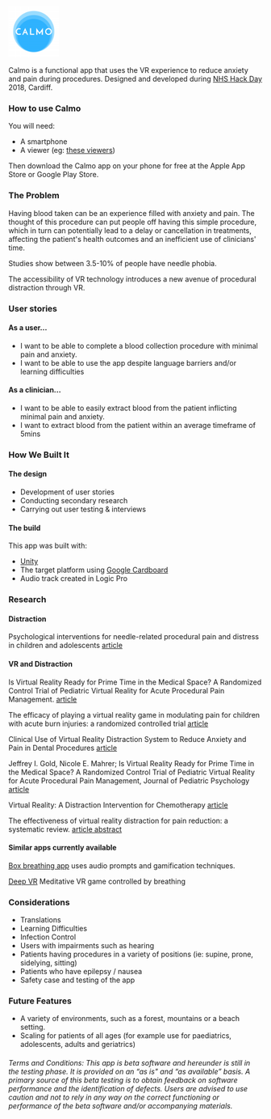 <img src="Calmo_logo.png" alt="logo" width= "100px"/>

Calmo is a functional app that uses the VR experience to reduce anxiety and pain during procedures. Designed and developed during [NHS Hack Day](http://nhshackday.com/index.html) 2018, Cardiff.

### How to use Calmo

You will need:

* A smartphone
* A viewer (eg: [these viewers](https://vr.google.com/intl/en_uk/cardboard/get-cardboard/))

Then download the Calmo app on your phone for free at the Apple App Store or Google Play Store.

### The Problem

Having blood taken can be an experience filled with anxiety and pain. The thought of this procedure can put people off having this simple procedure, which in turn can potentially lead to a delay or cancellation in treatments, affecting the patient's health outcomes and an inefficient use of clinicians' time.

Studies show between 3.5-10% of people have needle phobia.

The accessibility of VR technology introduces a new avenue of procedural distraction through VR.

### User stories

#### As a user...

* I want to be able to complete a blood collection procedure with minimal pain and anxiety.
* I want to be able to use the app despite language barriers and/or learning difficulties

#### As a clinician...

* I want to be able to easily extract blood from the patient inflicting minimal pain and anxiety.
* I want to extract blood from the patient within an average timeframe of 5mins

### How We Built It

#### The design

* Development of user stories
* Conducting secondary research
* Carrying out user testing & interviews

#### The build

This app was built with:

* [Unity](https://unity3d.com/learn/tutorials/s/virtual-reality)
* The target platform using [Google Cardboard](https://vr.google.com/cardboard/)
* Audio track created in Logic Pro

### Research

#### Distraction

Psychological interventions for needle-related procedural pain and distress in children and adolescents [article](http://www.cochrane.org/CD005179/SYMPT_psychological-interventions-for-needle-related-procedural-pain-and-distress-in-children-and-adolescents)

#### VR and Distraction

Is Virtual Reality Ready for Prime Time in the Medical Space? A Randomized Control Trial of Pediatric Virtual Reality for Acute Procedural Pain Management. [article](https://www.ncbi.nlm.nih.gov/pubmed/29053848)

The efficacy of playing a virtual reality game in modulating pain for children with acute burn injuries: a randomized controlled trial [article](<https://www.ncbi.nlm.nih.gov/pubmed/?term=Das%2C+D.+A.%2C+Grimmer%2C+K.+A.%2C+Sparnon%2C+A.+L.%2C+McRae%2C+S.+E.%2C+%26%C2%A0Thomas%2C+B.+H.+(2005).+The+efficacy+of+playing+a+virtual+reality%C2%A0game+in+modulating+pain+for+children+with+acute+burn%C2%A0injuries>)

Clinical Use of Virtual Reality Distraction System to Reduce Anxiety and Pain in Dental Procedures [article](https://www.ncbi.nlm.nih.gov/pmc/articles/PMC4043252/)

Jeffrey I. Gold, Nicole E. Mahrer; Is Virtual Reality Ready for Prime Time in the Medical Space? A Randomized Control Trial of Pediatric Virtual Reality for Acute Procedural Pain Management, Journal of Pediatric Psychology [article](pdf)

Virtual Reality: A Distraction Intervention for Chemotherapy [article](https://www.ncbi.nlm.nih.gov/pmc/articles/PMC2121303/)

The effectiveness of virtual reality distraction for pain reduction: a systematic review. [article abstract](https://www.ncbi.nlm.nih.gov/pubmed/20691523?dopt=Abstract)

#### Similar apps currently available

[Box breathing app](http://boxbreathing.org/) uses audio prompts and gamification techniques.

[Deep VR](http://www.exploredeep.com/#about-deep) Meditative VR game controlled by breathing

### Considerations

* Translations
* Learning Difficulties
* Infection Control
* Users with impairments such as hearing
* Patients having procedures in a variety of positions (ie: supine, prone, sidelying, sitting)
* Patients who have epilepsy / nausea
* Safety case and testing of the app

### Future Features

* A variety of environments, such as a forest, mountains or a beach setting.
* Scaling for patients of all ages (for example use for paediatrics, adolescents, adults and geriatrics)

###### Terms and Conditions: This app is beta software and hereunder is still in the testing phase. It is provided on an “as is" and “as available” basis. A primary source of this beta testing is to obtain feedback on software performance and the identification of defects. Users are advised to use caution and not to rely in any way on the correct functioning or performance of the beta software and/or accompanying materials.
